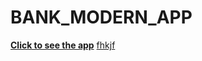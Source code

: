 # BANK_MODERN_APP

[**Click to see the app**](https://bank-modern-app-omega.vercel.app/ "Bank_Modern_app")
[fhkjf](image.png)